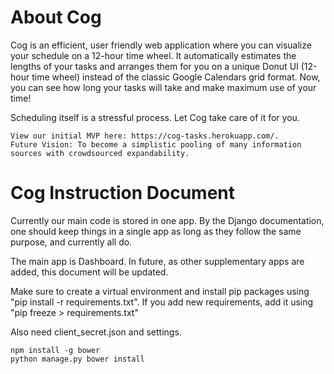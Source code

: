 # About Cog

Cog is an efficient, user friendly web application where you can visualize your schedule on a 12-hour time wheel. It automatically estimates the lengths of your tasks and arranges them for you on a unique Donut UI (12-hour time wheel) instead of the classic Google Calendars grid format. Now, you can see how long your tasks will take and make maximum use of your time!

Scheduling itself is a stressful process. Let Cog take care of it for you.

```
View our initial MVP here: https://cog-tasks.herokuapp.com/.
Future Vision: To become a simplistic pooling of many information sources with crowdsourced expandability.
```

# Cog Instruction Document

Currently our main code is stored in one app. By the Django documentation, one should keep things in a single app as long as they follow the same purpose, and currently all do.

The main app is Dashboard. In future, as other supplementary apps are added, this document will be updated.

Make sure to create a virtual environment and install pip packages using "pip install -r requirements.txt". If you add new requirements, add it using "pip freeze > requirements.txt"

Also need client_secret.json and settings.

```
npm install -g bower
python manage.py bower install
```

